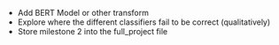 - Add BERT Model or other transform
- Explore where the different classifiers fail to be correct (qualitatively)
- Store milestone 2 into the full_project file

